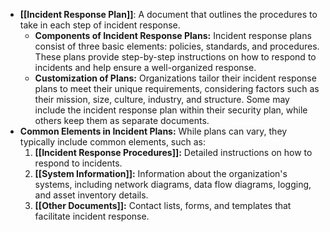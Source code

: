 - **[[Incident Response Plan]]**: A document that outlines the procedures to take in each step of incident response.
	- **Components of Incident Response Plans:** Incident response plans consist of three basic elements: policies, standards, and procedures. These plans provide step-by-step instructions on how to respond to incidents and help ensure a well-organized response.
	- **Customization of Plans:** Organizations tailor their incident response plans to meet their unique requirements, considering factors such as their mission, size, culture, industry, and structure. Some may include the incident response plan within their security plan, while others keep them as separate documents.
- **Common Elements in Incident Plans:** While plans can vary, they typically include common elements, such as:
	1. **[[Incident Response Procedures]]:** Detailed instructions on how to respond to incidents.
	2. **[[System Information]]:** Information about the organization's systems, including network diagrams, data flow diagrams, logging, and asset inventory details.
	3. **[[Other Documents]]:** Contact lists, forms, and templates that facilitate incident response.